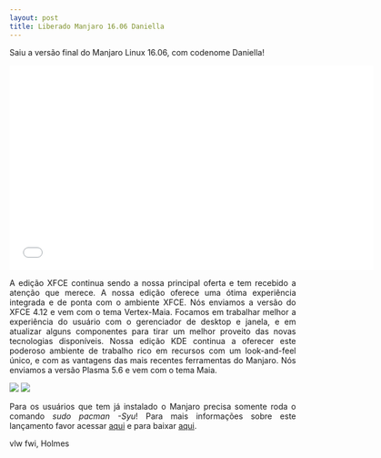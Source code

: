 ```yaml
---
layout: post
title: Liberado Manjaro 16.06 Daniella
---
```


<p style="text-align: justify;">Saiu a versão final do Manjaro Linux 16.06, com codenome Daniella!</p>

<iframe width="640" height="360" src="//www.youtube.com/embed/2TJA4lzmCs0?feature=player_detailpage" frameborder="0" allowfullscreen></iframe>

<p style="text-align: justify;">A edição XFCE continua sendo a nossa principal oferta e tem recebido a atenção que merece. A nossa edição oferece uma ótima experiência integrada e de ponta com o ambiente XFCE. Nós enviamos a versão do XFCE 4.12 e vem com o tema Vertex-Maia. Focamos em trabalhar melhor a experiência do usuário com o gerenciador de desktop e janela, e em atualizar alguns componentes para tirar um melhor proveito das novas tecnologias disponíveis. Nossa edição KDE continua a oferecer este poderoso ambiente de trabalho rico em recursos com um look-and-feel único, e com as vantagens das mais recentes ferramentas do Manjaro. Nós enviamos a versão Plasma 5.6 e vem com o tema Maia.</p>

<img src="https://manjaro.github.io/images/manjaro-16.06.jpg">

<img src="http://www.auplod.com/u/lduaop7f27c.png">

<p style="text-align: justify;">Para os usuários que tem já instalado o Manjaro precisa somente roda o comando <i>sudo pacman -Syu</i>! Para mais informações sobre este lançamento favor acessar <a href="https://forum.manjaro.org/t/stable-release-manjaro-16-06/3288">aqui</a> e para baixar <a href="http://holmeslinux.github.io/download/">aqui</a>.</p>

vlw fwi, Holmes